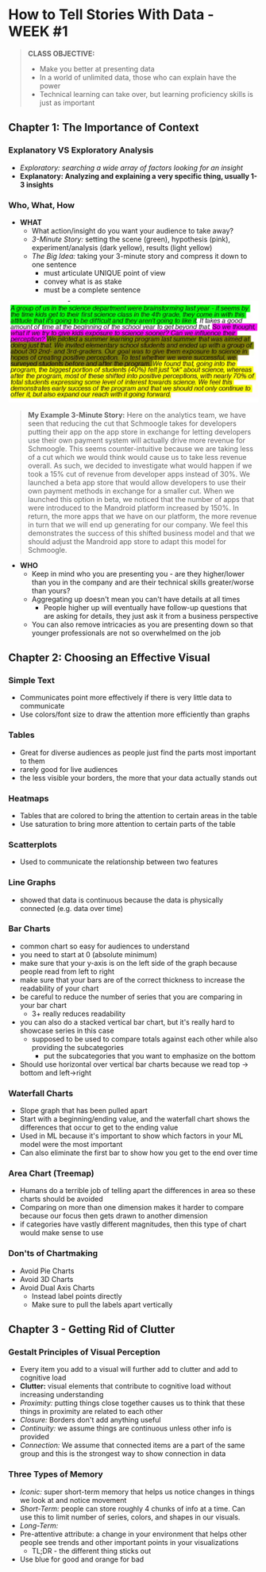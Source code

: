 # How to Tell Stories With Data - **WEEK #1**

> **CLASS OBJECTIVE:**
>
> * Make you better at presenting data
> * In a world of unlimited data, those who can explain have the power
> * Technical learning can take over, but learning proficiency skills is just as important


## Chapter 1: The Importance of Context

### Explanatory VS Exploratory Analysis

* *Exploratory: searching a wide array of factors looking for an insight*
* **Explanatory: Analyzing and explaining a very specific thing, usually 1-3 insights**

### Who, What, How

* **WHAT**
    * What action/insight do you want your audience to take away?
    * *3-Minute Story:* setting the scene (green), hypothesis (pink), experiment/analysis (dark yellow), results (light yellow)
    * *The Big Idea:* taking your 3-minute story and compress it down to one sentence
        * must articulate UNIQUE point of view
        * convey what is as stake
        * must be a complete sentence

![An example 3 minute story](images/1.1.png)


> **My Example 3-Minute Story:** Here on the analytics team, we have seen that reducing the cut that Schmoogle takes for developers putting their app on the app store in exchange for letting developers use their own payment system will actually drive more revenue for Schmoogle. This seems counter-intuitive because we are taking less of a cut which we would think would cause us to take less revenue overall. As such, we decided to investigate what would happen if we took a 15% cut of revenue from developer apps instead of 30%. We launched a beta app store that would allow developers to use their own payment methods in exchange for a smaller cut. When we launched this option in beta, we noticed that the number of apps that were introduced to the Mandroid platform increased by 150%. In return, the more apps that we have on our platform, the more revenue in turn that we will end up generating for our company. We feel this demonstrates the success of this shifted business model and that we should adjust the Mandroid app store to adapt this model for Schmoogle.

* **WHO**
    * Keep in mind who you are presenting you - are they higher/lower than you in the company and are their technical skills greater/worse than yours?
    * Aggregating up doesn't mean you can't have details at all times
      * People higher up will eventually have follow-up questions that are asking for details, they just ask it from a business perspective
    * You can also remove intricacies as you are presenting down so that younger professionals are not so overwhelmed on the job



## Chapter 2: Choosing an Effective Visual

### Simple Text

* Communicates point more effectively if there is very little data to communicate
* Use colors/font size to draw the attention more efficiently than graphs



### Tables

* Great for diverse audiences as people just find the parts most important to them
* rarely good for live audiences
* the less visible your borders, the more that your data actually stands out



### Heatmaps

* Tables that are colored to bring the attention to certain areas in the table
* Use saturation to bring more attention to certain parts of the table



### Scatterplots

*  Used to communicate the relationship between two features



### Line Graphs

* showed that data is continuous because the data is physically connected (e.g. data over time)



### Bar Charts

* common chart so easy for audiences to understand
* you need to start at 0 (absolute minimum)
* make sure that your y-axis is on the left side of the graph because people read from left to right
* make sure that your bars are of the correct thickness to increase the readability of your chart
* be careful to reduce the number of series that you are comparing in your bar chart
  * 3+ really reduces readability
* you can also do a stacked vertical bar chart, but it's really hard to showcase series in this case
  * supposed to be used to compare totals against each other while also providing the subcategories
    * put the subcategories that you want to emphasize on the bottom
* Should use horizontal over vertical bar charts because we read top -> bottom and left->right



### Waterfall Charts

* Slope graph that has been pulled apart
* Start with a beginning/ending value, and the waterfall chart shows the differences that occur to get to the ending value
* Used in ML because it's important to show which factors in your ML model were the most important
* Can also eliminate the first bar to show how you get to the end over time



### Area Chart (Treemap)

* Humans do a terrible job of telling apart the differences in area so these charts should be avoided
* Comparing on more than one dimension makes it harder to compare because our focus then gets drawn to another dimension
* if categories have vastly different magnitudes, then this type of chart would make sense to use



### Don'ts of Chartmaking

* Avoid Pie Charts
* Avoid 3D Charts
* Avoid Dual Axis Charts
  * Instead label points directly
  * Make sure to pull the labels apart vertically



## Chapter 3 - Getting Rid of Clutter



### Gestalt Principles of Visual Perception

* Every item you add to a visual will further add to clutter and add to cognitive load
* **Clutter:** visual elements that contribute to cognitive load without increasing understanding
* *Proximity:* putting things close together causes us to think that these things in proximity are related to each other
* *Closure:* Borders don't add anything useful
* *Continuity:* we assume things are continuous unless other info is provided
* *Connection:* We assume that connected items are a part of the same group and this is the strongest way to show connection in data



### Three Types of Memory

* *Iconic:* super short-term memory that helps us notice changes in things we look at and notice movement
* *Short-Term:* people can store roughly 4 chunks of info at a time. Can use this to limit number of series, colors, and shapes in our visuals.
* *Long-Term:* 
* Pre-attentive attribute: a change in your environment that helps other people see trends and other important points in your visualizations
  * TL;DR - the different thing sticks out
* Use blue for good and orange for bad